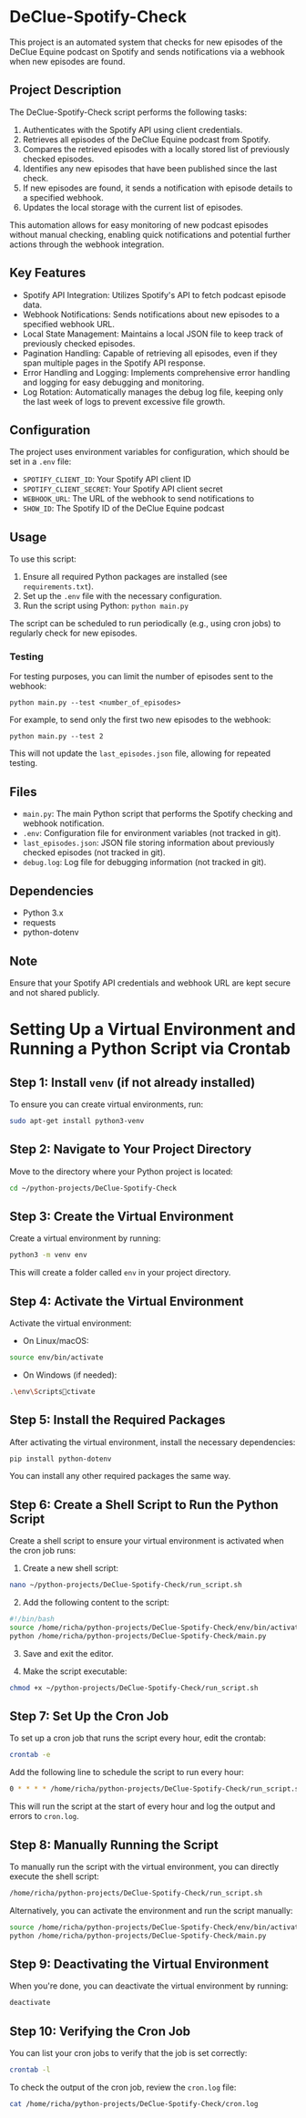# DeClue-Spotify-Check

This project is an automated system that checks for new episodes of the DeClue Equine podcast on Spotify and sends notifications via a webhook when new episodes are found.

## Project Description

The DeClue-Spotify-Check script performs the following tasks:

1. Authenticates with the Spotify API using client credentials.
2. Retrieves all episodes of the DeClue Equine podcast from Spotify.
3. Compares the retrieved episodes with a locally stored list of previously checked episodes.
4. Identifies any new episodes that have been published since the last check.
5. If new episodes are found, it sends a notification with episode details to a specified webhook.
6. Updates the local storage with the current list of episodes.

This automation allows for easy monitoring of new podcast episodes without manual checking, enabling quick notifications and potential further actions through the webhook integration.

## Key Features

- Spotify API Integration: Utilizes Spotify's API to fetch podcast episode data.
- Webhook Notifications: Sends notifications about new episodes to a specified webhook URL.
- Local State Management: Maintains a local JSON file to keep track of previously checked episodes.
- Pagination Handling: Capable of retrieving all episodes, even if they span multiple pages in the Spotify API response.
- Error Handling and Logging: Implements comprehensive error handling and logging for easy debugging and monitoring.
- Log Rotation: Automatically manages the debug log file, keeping only the last week of logs to prevent excessive file growth.

## Configuration

The project uses environment variables for configuration, which should be set in a `.env` file:

- `SPOTIFY_CLIENT_ID`: Your Spotify API client ID
- `SPOTIFY_CLIENT_SECRET`: Your Spotify API client secret
- `WEBHOOK_URL`: The URL of the webhook to send notifications to
- `SHOW_ID`: The Spotify ID of the DeClue Equine podcast

## Usage

To use this script:

1. Ensure all required Python packages are installed (see `requirements.txt`).
2. Set up the `.env` file with the necessary configuration.
3. Run the script using Python: `python main.py`

The script can be scheduled to run periodically (e.g., using cron jobs) to regularly check for new episodes.

### Testing

For testing purposes, you can limit the number of episodes sent to the webhook:

```
python main.py --test <number_of_episodes>
```

For example, to send only the first two new episodes to the webhook:

```
python main.py --test 2
```

This will not update the `last_episodes.json` file, allowing for repeated testing.

## Files

- `main.py`: The main Python script that performs the Spotify checking and webhook notification.
- `.env`: Configuration file for environment variables (not tracked in git).
- `last_episodes.json`: JSON file storing information about previously checked episodes (not tracked in git).
- `debug.log`: Log file for debugging information (not tracked in git).

## Dependencies

- Python 3.x
- requests
- python-dotenv

## Note

Ensure that your Spotify API credentials and webhook URL are kept secure and not shared publicly.

# Setting Up a Virtual Environment and Running a Python Script via Crontab

## Step 1: Install `venv` (if not already installed)

To ensure you can create virtual environments, run:

```bash
sudo apt-get install python3-venv
```

## Step 2: Navigate to Your Project Directory

Move to the directory where your Python project is located:

```bash
cd ~/python-projects/DeClue-Spotify-Check
```

## Step 3: Create the Virtual Environment

Create a virtual environment by running:

```bash
python3 -m venv env
```

This will create a folder called `env` in your project directory.

## Step 4: Activate the Virtual Environment

Activate the virtual environment:

- On Linux/macOS:

```bash
source env/bin/activate
```

- On Windows (if needed):

```bash
.\env\Scriptsctivate
```

## Step 5: Install the Required Packages

After activating the virtual environment, install the necessary dependencies:

```bash
pip install python-dotenv
```

You can install any other required packages the same way.

## Step 6: Create a Shell Script to Run the Python Script

Create a shell script to ensure your virtual environment is activated when the cron job runs:

1. Create a new shell script:

```bash
nano ~/python-projects/DeClue-Spotify-Check/run_script.sh
```

2. Add the following content to the script:

```bash
#!/bin/bash
source /home/richa/python-projects/DeClue-Spotify-Check/env/bin/activate
python /home/richa/python-projects/DeClue-Spotify-Check/main.py
```

3. Save and exit the editor.

4. Make the script executable:

```bash
chmod +x ~/python-projects/DeClue-Spotify-Check/run_script.sh
```

## Step 7: Set Up the Cron Job

To set up a cron job that runs the script every hour, edit the crontab:

```bash
crontab -e
```

Add the following line to schedule the script to run every hour:

```bash
0 * * * * /home/richa/python-projects/DeClue-Spotify-Check/run_script.sh >> /home/richa/python-projects/DeClue-Spotify-Check/cron.log 2>&1
```

This will run the script at the start of every hour and log the output and errors to `cron.log`.

## Step 8: Manually Running the Script

To manually run the script with the virtual environment, you can directly execute the shell script:

```bash
/home/richa/python-projects/DeClue-Spotify-Check/run_script.sh
```

Alternatively, you can activate the environment and run the script manually:

```bash
source /home/richa/python-projects/DeClue-Spotify-Check/env/bin/activate
python /home/richa/python-projects/DeClue-Spotify-Check/main.py
```

## Step 9: Deactivating the Virtual Environment

When you're done, you can deactivate the virtual environment by running:

```bash
deactivate
```

## Step 10: Verifying the Cron Job

You can list your cron jobs to verify that the job is set correctly:

```bash
crontab -l
```

To check the output of the cron job, review the `cron.log` file:

```bash
cat /home/richa/python-projects/DeClue-Spotify-Check/cron.log
```
